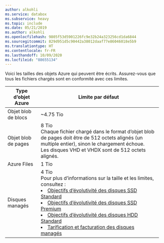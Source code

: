```yaml
---
author: alkohli
ms.service: databox
ms.subservice: heavy
ms.topic: include
ms.date: 05/21/2019
ms.author: alkohli
ms.openlocfilehash: 9805f53d5901226fc9e32b24a323256cd1da6844
ms.sourcegitcommit: 829d951d5c90442a38012daaf77e86046018e5b9
ms.translationtype: HT
ms.contentlocale: fr-FR
ms.lasthandoff: 10/09/2020
ms.locfileid: "88655134"
---
```

Voici les tailles des objets Azure qui peuvent être écrits. Assurez-vous que tous les fichiers chargés sont en conformité avec ces limites.

| Type d’objet Azure | Limite par défaut                                             |
|-------------------|-----------------------------------------------------------|
| Objet blob de blocs        | ~4.75 Tio                                                 |
| Objet blob de pages         | 8 Tio <br> Chaque fichier chargé dans le format d’objet blob de pages doit être de 512 octets alignés (un multiple entier), sinon le chargement échoue. <br> Les disques VHD et VHDX sont de 512 octets alignés. |
| Azure Files        | 1 Tio                                                      |
| Disques managés     | 4 Tio <br> Pour plus d’informations sur la taille et les limites, consultez : <li>[Objectifs d’évolutivité des disques SSD Standard](../articles/virtual-machines/disks-types.md#standard-ssd)</li><li>[Objectifs d’évolutivité des disques SSD Premium](../articles/virtual-machines/disks-types.md#standard-hdd)</li><li>[Objectifs d’évolutivité des disques HDD Standard](../articles/virtual-machines/disks-types.md#premium-ssd)</li><li>[Tarification et facturation des disques managés](../articles/virtual-machines/disks-types.md#billing)</li>  
